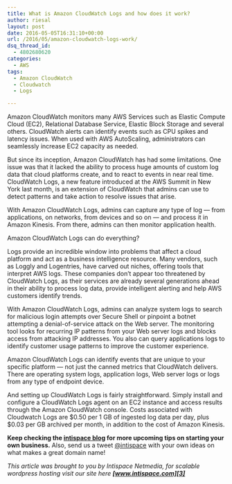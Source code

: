 ```yaml
---
title: What is Amazon CloudWatch Logs and how does it work?
author: riesal
layout: post
date: 2016-05-05T16:31:10+00:00
url: /2016/05/amazon-cloudwatch-logs-work/
dsq_thread_id:
  - 4802680620
categories:
  - AWS
tags:
  - Amazon CloudWatch
  - Cloudwatch
  - Logs

---
```

Amazon CloudWatch monitors many AWS Services such as Elastic Compute Cloud (EC2), Relational Database Service, Elastic Block Storage and several others. CloudWatch alerts can identify events such as CPU spikes and latency issues. When used with AWS AutoScaling, administrators can seamlessly increase EC2 capacity as needed.<!--more-->

But since its inception, Amazon CloudWatch has had some limitations. One issue was that it lacked the ability to process huge amounts of custom log data that cloud platforms create, and to react to events in near real time. CloudWatch Logs, a new feature introduced at the AWS Summit in New York last month, is an extension of CloudWatch that admins can use to detect patterns and take action to resolve issues that arise.

With Amazon CloudWatch Logs, admins can capture any type of log &#8212; from applications, on networks, from devices and so on &#8212; and process it in Amazon Kinesis. From there, admins can then monitor application health.

Amazon CloudWatch Logs can do everything?

Logs provide an incredible window into problems that affect a cloud platform and act as a business intelligence resource. Many vendors, such as Loggly and Logentries, have carved out niches, offering tools that interpret AWS logs. These companies don&#8217;t appear too threatened by CloudWatch Logs, as their services are already several generations ahead in their ability to process log data, provide intelligent alerting and help AWS customers identify trends.

With Amazon CloudWatch Logs, admins can analyze system logs to search for malicious login attempts over Secure Shell or pinpoint a botnet attempting a denial-of-service attack on the Web server. The monitoring tool looks for recurring IP patterns from your Web server logs and blocks access from attacking IP addresses. You also can query applications logs to identify customer usage patterns to improve the customer experience.

Amazon CloudWatch Logs can identify events that are unique to your specific platform &#8212; not just the canned metrics that CloudWatch delivers. There are operating system logs, application logs, Web server logs or logs from any type of endpoint device.

And setting up CloudWatch Logs is fairly straightforward. Simply install and configure a CloudWatch Logs agent on an EC2 instance and access results through the Amazon CloudWatch console. Costs associated with Cloudwatch Logs are $0.50 per 1 GB of ingested log data per day, plus $0.03 per GB archived per month, in addition to the cost of Amazon Kinesis.

**Keep checking the [intispace blog][1] for more upcoming tips on starting your own business.** Also, send us a tweet [@intispace][2] with your own ideas on what makes a great domain name!

_This article was brought to you by Intispace Netmedia, for scalable wordpress hosting visit our site here **[www.intispace.com][3]**_

 [1]: http://blog.intispace.com/
 [2]: https://twitter.com/intispace
 [3]: https://intispace.com/